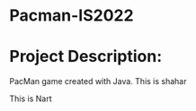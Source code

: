 # Pacman-IS2022

# Project Description:
PacMan game created with Java.
This is shahar

This is Nart
